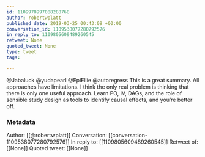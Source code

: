 ```yaml
---
id: 1109978997088288768
author: robertwplatt
published_date: 2019-03-25 00:43:09 +00:00
conversation_id: 1109538077280792576
in_reply_to: 1109805609489260545
retweet: None
quoted_tweet: None
type: tweet
tags:

---
```


@Jabaluck @yudapearl @EpiEllie @autoregress This is a great summary. All approaches have limitations. I think the only real problem is thinking that there is only one useful approach. Learn PO, IV, DAGs, and the role of sensible study design as tools to identify causal effects, and you’re better off.

### Metadata

Author: [[@robertwplatt]]
Conversation: [[conversation-1109538077280792576]]
In reply to: [[1109805609489260545]]
Retweet of: [[None]]
Quoted tweet: [[None]]
